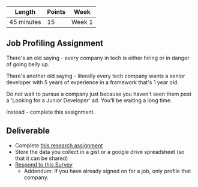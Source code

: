Length   | Points | Week
--- | --- | ---
45 minutes | 15 | Week 1

## Job Profiling Assignment

There's an old saying - every company in tech is either hiring or in danger of going belly up.

There's another old saying - literally every tech company wants a senior developer with 5 years of experience in a framework that's 1 year old.

Do _not_ wait to pursue a company just because you haven't seen them post a 'Looking for a Junior Developer' ad. You'll be waiting a long time.

Instead - complete this assignment.

## Deliverable

  - Complete [this research assignment](https://github.com/turingschool/lesson_plans/blob/master/ruby_04-apis_and_scalability/job-hunting-assignment.markdown)
  - Store the data you collect in a gist or a google drive spreadsheet (so that it can be shared)
  - [Respond to this Survey](http://goo.gl/forms/CAbCMxvXHGfl5tG72)
    - Addendum: If you have already signed on for a job, only profile that company.

